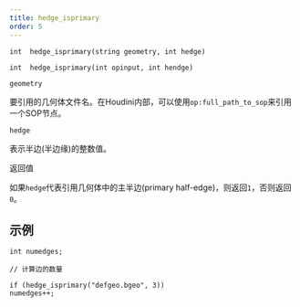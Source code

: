 ```yaml
---
title: hedge_isprimary
order: 5
---
```

`int  hedge_isprimary(string geometry, int hedge)`

`int  hedge_isprimary(int opinput, int hendge)`

`geometry`

要引用的几何体文件名。在Houdini内部，可以使用`op:full_path_to_sop`来引用一个SOP节点。

`hedge`

表示半边(半边缘)的整数值。

返回值

如果`hedge`代表引用几何体中的主半边(primary half-edge)，则返回`1`，否则返回`0`。

## 示例

```vex
int numedges;

// 计算边的数量

if (hedge_isprimary("defgeo.bgeo", 3))
numedges++;

```

